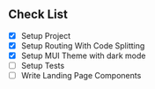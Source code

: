 ## Check List

- [x] Setup Project
- [x] Setup Routing With Code Splitting
- [X] Setup MUI Theme with dark mode
- [ ] Setup Tests
- [ ] Write Landing Page Components
